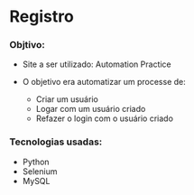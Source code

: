 # Registro


### Objtivo:

- Site a ser utilizado: Automation Practice

- O objetivo era automatizar um processe de:
  - Criar um usuário
  - Logar com um usuário criado
  - Refazer o login com o usuário criado

### Tecnologias usadas:
- Python
- Selenium
- MySQL
